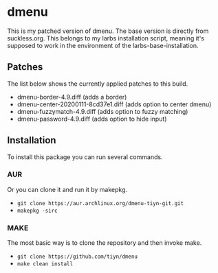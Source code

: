 # dmenu

This is my patched version of dmenu.
The base version is directly from suckless.org.
This belongs to my larbs installation script, meaning it's supposed to work in the environment of the larbs-base-installation.

## Patches

The list below shows the currently applied patches to this build.
- dmenu-border-4.9.diff (adds a border)
- dmenu-center-20200111-8cd37e1.diff (adds option to center dmenu)
- dmenu-fuzzymatch-4.9.diff (adds option to fuzzy matching)
- dmenu-password-4.9.diff (adds option to hide input)

## Installation

To install this package you can run several commands.

### AUR

Or you can clone it and run it by makepkg.
- `git clone https://aur.archlinux.org/dmenu-tiyn-git.git`
- `makepkg -sirc`

### MAKE

The most basic way is to clone the repository and then invoke make.
- `git clone https://github.com/tiyn/dmenu`
- `make clean install`
